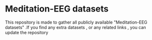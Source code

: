 # Meditation-EEG datasets
This repository is made to gather all publicly available "Meditation-EEG datasets" .If you find any extra datasets , or any related links , you can update the repository
